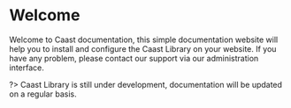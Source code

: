 # Welcome

Welcome to Caast documentation, this simple documentation website will help you to install and configure the Caast Library on your website. If you have any problem, please contact our support via our administration interface.

?> Caast Library is still under development, documentation will be updated on a regular basis.
